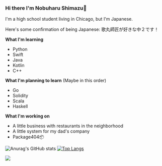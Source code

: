 ### Hi there I'm Nobuharu Shimazu👋

I'm a high school student living in Chicago, but I'm Japanese.

Here's some confirmation of being Japanese: 歌丸師匠が好きな中２です！

**What I'm learning**
 - Python
 - Swift
 - Java
 - Kotlin
 - C++

**What I'm planning to learn** (Maybe in this order)
 - Go
 - Solidity
 - Scala
 - Haskell

**What I'm working on**
 - A little business with restaurants in the neighborhood
 - A little system for my dad's company
 - Package404📦


![Anurag's GitHub stats](https://github-readme-stats.vercel.app/api?username=bichanna)
[![Top Langs](https://github-readme-stats.vercel.app/api/top-langs/?username=bichanna&layout=compact&langs_count=10)](https://github.com/anuraghazra/github-readme-stats)



![](https://komarev.com/ghpvc/?username=bichanna)
